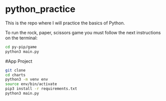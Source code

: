 # python_practice

This is the repo where I will practice the basics of Python.

To run the rock, paper, scissors game you must follow the next instructions on the terminal:

```sh
cd py-pip/game
python3 main.py
```

#App Project

```sh
git clone
cd charts
python3 -m venv env
source env/bin/activate
pip3 install -r requirements.txt
python3 main.py
```
